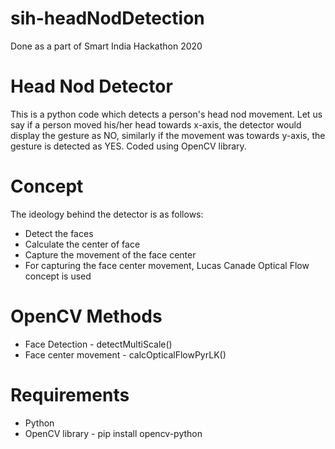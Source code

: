 # sih-headNodDetection
Done as a part of Smart India Hackathon 2020
# Head Nod Detector
This is a python code which detects a person's head nod movement. Let us say if a person moved his/her head towards x-axis, the detector would display the gesture as NO, similarly if the movement was towards y-axis, the gesture is detected as YES. Coded using OpenCV library.
# Concept 
The ideology behind the detector is as follows:
  * Detect the faces
  * Calculate the center of face
  * Capture the movement of the face center
  * For capturing the face center movement, Lucas Canade Optical Flow concept is used
# OpenCV Methods
  * Face Detection - detectMultiScale()
  * Face center movement - calcOpticalFlowPyrLK()
# Requirements
 * Python
 * OpenCV library - pip install opencv-python

